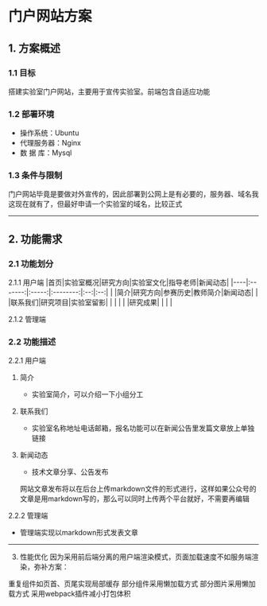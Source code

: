 # 门户网站方案

## 1. 方案概述
### 1.1 目标
搭建实验室门户网站，主要用于宣传实验室。前端包含自适应功能

### 1.2 部署环境
- 操作系统：Ubuntu
- 代理服务器：Nginx
- 数 据 库：Mysql

### 1.3 条件与限制
门户网站毕竟是要做对外宣传的，因此部署到公网上是有必要的，服务器、域名我这现在就有了，但最好申请一个实验室的域名，比较正式

----

## 2. 功能需求
### 2.1 功能划分
2.1.1 用户端
|首页|实验室概况|研究方向|实验室文化|指导老师|新闻动态|
|----|:-------:|:-----:|:--------:|:--:|:--:|
|    |简介|研究方向|参赛历史|教师简介|新闻动态|
|    |联系我们|研究项目|实验室留影| | |
|    |    |研究成果|         | | |

2.1.2 管理端

### 2.2 功能描述
2.2.1 用户端
1. 简介
    - 实验室简介，可以介绍一下小组分工
2. 联系我们
    - 实验室名称地址电话邮箱，报名功能可以在新闻公告里发篇文章放上单独链接
3. 新闻动态
    - 技术文章分享、公告发布

    网站文章发布将以在后台上传markdown文件的形式进行，这样如果公众号的文章是用markdown写的，那么可以同时上传两个平台就好，不需要再编辑

2.2.2 管理端
- 管理端实现以markdown形式发表文章

----

3. 性能优化
因为采用前后端分离的用户端渲染模式，页面加载速度不如服务端渲染，弥补方案：

重复组件如页首、页尾实现局部缓存
部分组件采用懒加载方式
部分图片采用懒加载方式
采用webpack插件减小打包体积

